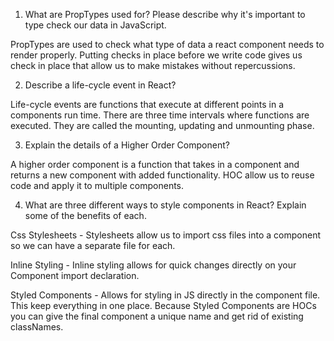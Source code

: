 1) What are PropTypes used for? Please describe why it's important to type check our data in JavaScript.

 PropTypes are used to check what type of data a react component needs to render properly. Putting checks in place before we write code gives us check in place that allow us to make mistakes without repercussions. 

 2) Describe a life-cycle event in React?

 Life-cycle events are functions that execute at different points in a components run time. There are three time intervals where functions are executed. They are called the mounting, updating and unmounting phase.

 3) Explain the details of a Higher Order Component?

 A higher order component is a function that takes in a component and returns a new component with added functionality. HOC allow us to reuse code and apply it to multiple components.

 4) What are three different ways to style components in React? Explain some of the benefits of each.

 Css Stylesheets - Stylesheets allow us to import css files into a component so we can have a separate  file for each.

 Inline Styling - Inline styling allows for quick changes directly on your Component import declaration.

 Styled Components - Allows for styling in JS directly in the component file. This keep everything in one place. Because Styled Components are HOCs you can give the final component a unique name and get rid of existing classNames.  